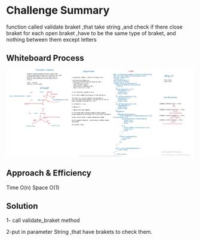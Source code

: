 # Challenge Summary
function called validate braket ,that take
string ,and check if there close braket for each
open braket ,have to be the same type of braket, and nothing between them except letters


## Whiteboard Process
<img src="stackQueueBrackets.jpg">

## Approach & Efficiency
Time O(n)
Space O(1)
## Solution

1- call validate_braket method 

2-put in parameter String ,that have brakets to check them.
